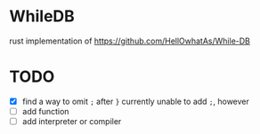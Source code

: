 # WhileDB
rust implementation of https://github.com/HellOwhatAs/While-DB

# TODO
- [x] find a way to omit `;` after `}`
  currently unable to add `;`, however
- [ ] add function
- [ ] add interpreter or compiler